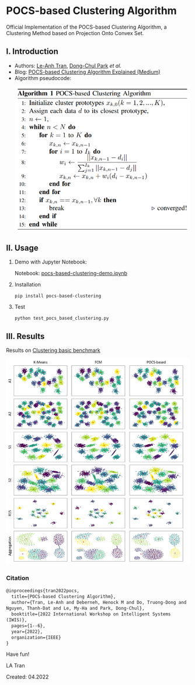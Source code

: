 # POCS-based Clustering Algorithm 

Official Implementation of the POCS-based Clustering Algorithm, a Clustering Method based on Projection Onto Convex Set.

## I. Introduction

<!--- - Paper: [POCS-based Clustering Algorithm](https://ieeexplore.ieee.org/abstract/document/9920762) (in Proceedings of The International Workshop on Intelligent Systems 2022 (IWIS 2022), Ulsan, South Korea, August 17-19, 2022) --->

 - Authors: [Le-Anh Tran](https://scholar.google.com/citations?user=WzcUE5YAAAAJ&hl=en), [Dong-Chul Park](https://ieeexplore.ieee.org/author/37275453300) *et al.*
 - Blog: [POCS-based Clustering Algorithm Explained (Medium)](https://tranlevision.medium.com/pocs-based-clustering-algorithm-explained-2f7d25183eff)
 - Algorithm pseudocode:
     <p align="center">
     <img src="docs/pocs-pseudo-code.png" width="600">
     </p>

## II. Usage
1. Demo with Jupyter Notebook:

    Notebook: [pocs-based-clustering-demo.ipynb](https://github.com/tranleanh/pocs-based-clustering/blob/main/pocs-based-clustering-demo.ipynb)    
    
2. Installation

    ```
    pip install pocs-based-clustering
    ```
3. Test

    ```
    python test_pocs_based_clustering.py
    ```
## III. Results

Results on [Clustering basic benchmark](https://cs.joensuu.fi/sipu/datasets/)

<p align="center">
<img src="docs/results_synthetic_datasets.jpg" width="1000">
</p>


### Citation
```
@inproceedings{tran2022pocs,
  title={POCS-based Clustering Algorithm},
  author={Tran, Le-Anh and Deberneh, Henock M and Do, Truong-Dong and Nguyen, Thanh-Dat and Le, My-Ha and Park, Dong-Chul},
  booktitle={2022 International Workshop on Intelligent Systems (IWIS)},
  pages={1--6},
  year={2022},
  organization={IEEE}
}
```

Have fun!

LA Tran

Created: 04.2022
